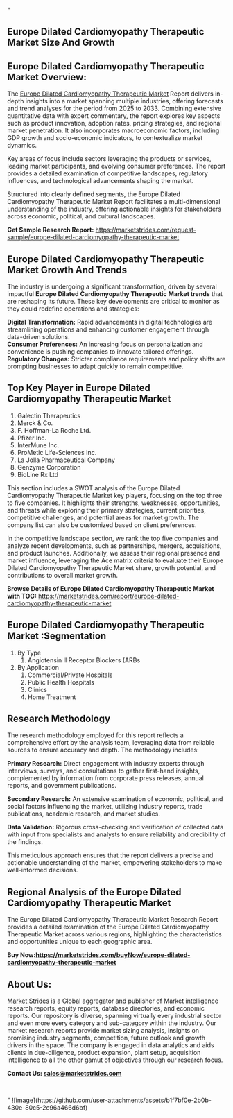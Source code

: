"<h2>Europe Dilated Cardiomyopathy Therapeutic Market Size And Growth</h2>
<h2>Europe Dilated Cardiomyopathy Therapeutic Market Overview:</h2>
<p>The <a href=https://marketstrides.com/report/europe-dilated-cardiomyopathy-therapeutic-market>Europe Dilated Cardiomyopathy Therapeutic Market</a><strong> </strong>Report delivers in-depth insights into a market spanning multiple industries, offering forecasts and trend analyses for the period from 2025 to 2033. Combining extensive quantitative data with expert commentary, the report explores key aspects such as product innovation, adoption rates, pricing strategies, and regional market penetration. It also incorporates macroeconomic factors, including GDP growth and socio-economic indicators, to contextualize market dynamics.</p>
<p>Key areas of focus include sectors leveraging the products or services, leading market participants, and evolving consumer preferences. The report provides a detailed examination of competitive landscapes, regulatory influences, and technological advancements shaping the market.</p>
<p>Structured into clearly defined segments, the Europe Dilated Cardiomyopathy Therapeutic Market Report facilitates a multi-dimensional understanding of the industry, offering actionable insights for stakeholders across economic, political, and cultural landscapes.</p>
<p><strong>Get Sample Research Report:</strong> <a href=https://marketstrides.com/request-sample/europe-dilated-cardiomyopathy-therapeutic-market>https://marketstrides.com/request-sample/europe-dilated-cardiomyopathy-therapeutic-market</a></p>
<h2>Europe Dilated Cardiomyopathy Therapeutic Market Growth And Trends</h2>
<p>The industry is undergoing a significant transformation, driven by several impactful <strong>Europe Dilated Cardiomyopathy Therapeutic Market trends</strong> that are reshaping its future. These key developments are critical to monitor as they could redefine operations and strategies:</p>
<p><strong>Digital Transformation:</strong> Rapid advancements in digital technologies are streamlining operations and enhancing customer engagement through data-driven solutions.<br /><strong>Consumer Preferences:</strong> An increasing focus on personalization and convenience is pushing companies to innovate tailored offerings.<br /><strong>Regulatory Changes:</strong> Stricter compliance requirements and policy shifts are prompting businesses to adapt quickly to remain competitive.</p>
<h2>Top Key Player in Europe Dilated Cardiomyopathy Therapeutic Market</h2>
<p><ol> 
<li>Galectin Therapeutics</li> 
<li>Merck &amp; Co.</li> 
<li>F. Hoffman-La Roche Ltd.</li> 
<li>Pfizer Inc.</li> 
<li>InterMune Inc.</li> 
<li>ProMetic Life-Sciences Inc.</li> 
<li>La Jolla Pharmaceutical Company</li> 
<li>Genzyme Corporation</li> 
<li>BioLine Rx Ltd</li> 
</ol></p>
<p>This section includes a SWOT analysis of the Europe Dilated Cardiomyopathy Therapeutic Market  key players, focusing on the top three to five companies. It highlights their strengths, weaknesses, opportunities, and threats while exploring their primary strategies, current priorities, competitive challenges, and potential areas for market growth. The company list can also be customized based on client preferences.</p>
<p>In the competitive landscape section, we rank the top five companies and analyze recent developments, such as partnerships, mergers, acquisitions, and product launches. Additionally, we assess their regional presence and market influence, leveraging the Ace matrix criteria to evaluate their Europe Dilated Cardiomyopathy Therapeutic Market share, growth potential, and contributions to overall market growth.</p>
<p><strong>Browse Details of Europe Dilated Cardiomyopathy Therapeutic Market with TOC:</strong> <a href=https://marketstrides.com/report/europe-dilated-cardiomyopathy-therapeutic-market>https://marketstrides.com/report/europe-dilated-cardiomyopathy-therapeutic-market</a></p>
<h2>Europe Dilated Cardiomyopathy Therapeutic Market :Segmentation</h2>
<p><ol> 
<li>By Type 
<ol> 
<li>Angiotensin II Receptor Blockers (ARBs</li> 
</ol> 
</li> 
<li>By Application 
<ol> 
<li>Commercial/Private Hospitals</li> 
<li>Public Health Hospitals</li> 
<li>Clinics</li> 
<li>Home Treatment</li> 
</ol> 
</li> 
</ol></p>
<h2>Research Methodology</h2>
<p>The research methodology employed for this report reflects a comprehensive effort by the analysis team, leveraging data from reliable sources to ensure accuracy and depth. The methodology includes:</p>
<p><strong>Primary Research:</strong> Direct engagement with industry experts through interviews, surveys, and consultations to gather first-hand insights, complemented by information from corporate press releases, annual reports, and government publications.</p>
<p><strong>Secondary Research:</strong> An extensive examination of economic, political, and social factors influencing the market, utilizing industry reports, trade publications, academic research, and market studies.</p>
<p><strong>Data Validation:</strong> Rigorous cross-checking and verification of collected data with input from specialists and analysts to ensure reliability and credibility of the findings.</p>
<p>This meticulous approach ensures that the report delivers a precise and actionable understanding of the market, empowering stakeholders to make well-informed decisions.</p>
<h2>Regional Analysis of the Europe Dilated Cardiomyopathy Therapeutic Market</h2>
<p>The Europe Dilated Cardiomyopathy Therapeutic Market Research Report provides a detailed examination of the Europe Dilated Cardiomyopathy Therapeutic Market across various regions, highlighting the characteristics and opportunities unique to each geographic area.</p>

<p><strong>Buy Now:<a href=https://marketstrides.com/buyNow/europe-dilated-cardiomyopathy-therapeutic-market?price=single_price>https://marketstrides.com/buyNow/europe-dilated-cardiomyopathy-therapeutic-market</a></strong></p>
<h2>About Us:</h2>
<p><a href=https://marketstrides.com/>Market Strides</a> is a Global aggregator and publisher of Market intelligence research reports, equity reports, database directories, and economic reports. Our repository is diverse, spanning virtually every industrial sector and even more every category and sub-category within the industry. Our market research reports provide market sizing analysis, insights on promising industry segments, competition, future outlook and growth drivers in the space. The company is engaged in data analytics and aids clients in due-diligence, product expansion, plant setup, acquisition intelligence to all the other gamut of objectives through our research focus.</p>
<p><strong>Contact Us: <a href=mailto:sales@marketstrides.com>sales@marketstrides.com</a></strong></p>
<p> </p>"
![image](https://github.com/user-attachments/assets/b1f7bf0e-2b0b-430e-80c5-2c96a466d6bf)
